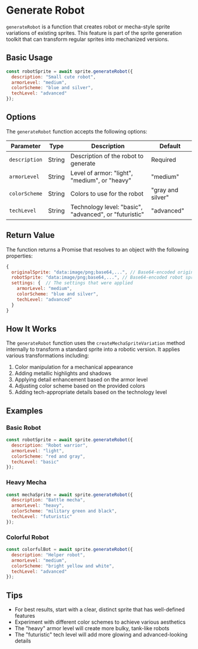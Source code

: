 # Generate Robot

`generateRobot` is a function that creates robot or mecha-style sprite variations of existing sprites. This feature is part of the sprite generation toolkit that can transform regular sprites into mechanized versions.

## Basic Usage

```javascript
const robotSprite = await sprite.generateRobot({
  description: "Small cute robot",
  armorLevel: "medium",
  colorScheme: "blue and silver",
  techLevel: "advanced"  
});
```

## Options

The `generateRobot` function accepts the following options:

| Parameter | Type | Description | Default |
|-----------|------|-------------|--------|
| `description` | String | Description of the robot to generate | Required |
| `armorLevel` | String | Level of armor: "light", "medium", or "heavy" | "medium" |
| `colorScheme` | String | Colors to use for the robot | "gray and silver" |
| `techLevel` | String | Technology level: "basic", "advanced", or "futuristic" | "advanced" |

## Return Value

The function returns a Promise that resolves to an object with the following properties:

```javascript
{
  originalSprite: "data:image/png;base64,...", // Base64-encoded original sprite
  robotSprite: "data:image/png;base64,...", // Base64-encoded robot sprite
  settings: {  // The settings that were applied
    armorLevel: "medium",
    colorScheme: "blue and silver",
    techLevel: "advanced"
  }
}
```

## How It Works

The `generateRobot` function uses the `createMechaSpriteVariation` method internally to transform a standard sprite into a robotic version. It applies various transformations including:

1. Color manipulation for a mechanical appearance
2. Adding metallic highlights and shadows
3. Applying detail enhancement based on the armor level
4. Adjusting color scheme based on the provided colors
5. Adding tech-appropriate details based on the technology level

## Examples

### Basic Robot

```javascript
const robotSprite = await sprite.generateRobot({
  description: "Robot warrior",
  armorLevel: "light",
  colorScheme: "red and gray",
  techLevel: "basic"
});
```

### Heavy Mecha

```javascript
const mechaSprite = await sprite.generateRobot({
  description: "Battle mecha",
  armorLevel: "heavy",
  colorScheme: "military green and black",
  techLevel: "futuristic"
});
```

### Colorful Robot

```javascript
const colorfulBot = await sprite.generateRobot({
  description: "Helper robot",
  armorLevel: "medium",
  colorScheme: "bright yellow and white",
  techLevel: "advanced"
});
```

## Tips

- For best results, start with a clear, distinct sprite that has well-defined features
- Experiment with different color schemes to achieve various aesthetics
- The "heavy" armor level will create more bulky, tank-like robots
- The "futuristic" tech level will add more glowing and advanced-looking details